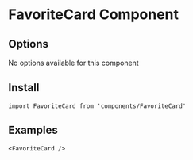 # FavoriteCard Component


## Options
No options available for this component

## Install
```
import FavoriteCard from 'components/FavoriteCard'
```

## Examples
```
<FavoriteCard />
```